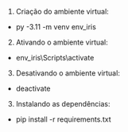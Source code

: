1. Criação do ambiente virtual:

- py -3.11 -m venv env_iris

2. Ativando o ambiente virtual:

- env_iris\Scripts\activate

3. Desativando o ambiente virtual:

- deactivate

3. Instalando as dependências:

- pip install -r requirements.txt



